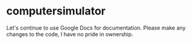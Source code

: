 computersimulator
=================

Let's continue to use Google Docs for documentation.  Please make any changes to the code, I have no pride in ownership.
